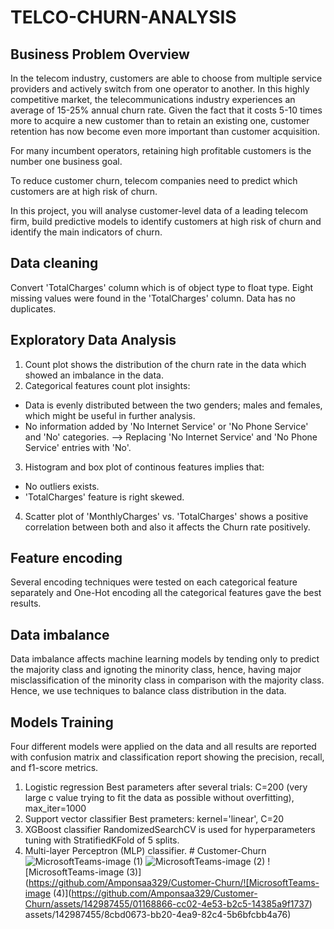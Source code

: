 # TELCO-CHURN-ANALYSIS

## Business Problem Overview
In the telecom industry, customers are able to choose from multiple service providers and actively switch from one operator to another. In this highly competitive market, the telecommunications industry experiences an average of 15-25% annual churn rate. Given the fact that it costs 5-10 times more to acquire a new customer than to retain an existing one, customer retention has now become even more important than customer acquisition.


For many incumbent operators, retaining high profitable customers is the number one business goal.

To reduce customer churn, telecom companies need to predict which customers are at high risk of churn.

In this project, you will analyse customer-level data of a leading telecom firm, build predictive models to identify customers at high risk of churn and identify the main indicators of churn.



## Data cleaning
Convert 'TotalCharges' column which is of object type to float type.
Eight missing values were found in the 'TotalCharges' column.
Data has no duplicates.




## Exploratory Data Analysis
1. Count plot shows the distribution of the churn rate in the data which showed an imbalance in the data.
2. Categorical features count plot insights:
- Data is evenly distributed between the two genders; males and females, which       might be useful in further analysis.
- No information added by 'No Internet Service' or 'No Phone Service' and 'No'       categories. --> Replacing 'No Internet Service' and 'No Phone Service' entries     with 'No'.
3. Histogram and box plot of continous features implies that:
  - No outliers exists.
  - 'TotalCharges' feature is right skewed.
4. Scatter plot of 'MonthlyCharges' vs. 'TotalCharges' shows a positive correlation between both and also it affects the Churn rate positively.



## Feature encoding
Several encoding techniques were tested on each categorical feature separately and One-Hot encoding all the categorical features gave the best results.




## Data imbalance
Data imbalance affects machine learning models by tending only to predict the majority class and ignoting the minority class, hence, having major misclassification of the minority class in comparison with the majority class. Hence, we use techniques to balance class distribution in the data.


## Models Training
Four different models were applied on the data and all results are reported with confusion matrix and classification report showing the precision, recall, and f1-score metrics.

1. Logistic regression Best parameters after several trials: C=200 (very large c value trying to fit the data as possible without overfitting), max_iter=1000
2. Support vector classifier Best prameters: kernel='linear', C=20
3. XGBoost classifier RandomizedSearchCV is used for hyperparameters tuning with     StratifiedKFold of 5 splits.
4. Multi-layer Perceptron (MLP) classifier.
#   C u s t o m e r - C h u r n 
 
 ![MicrosoftTeams-image (1)](https://github.com/Amponsaa329/Customer-Churn/assets/142987455/5c63057e-9064-4913-8047-a01265893a22)
![MicrosoftTeams-image (2)](https://github.com/Amponsaa329/Customer-Churn/assets/142987455/0761b0ad-5125-45ac-858e-d3b4a73563fe)
![MicrosoftTeams-image (3)](https://github.com/Amponsaa329/Customer-Churn/![MicrosoftTeams-image (4)](https://github.com/Amponsaa329/Customer-Churn/assets/142987455/01168866-cc02-4e53-b2c5-14385a9f1737)
assets/142987455/8cbd0673-bb20-4ea9-82c4-5b6bfcbb4a76)
